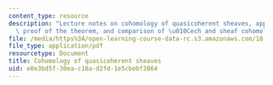 ```yaml
---
content_type: resource
description: "Lecture notes on cohomology of quasicoherent sheaves, applications,\
  \ proof of the theorem, and comparison of \u010Cech and sheaf cohomology."
file: /media/https%3A/open-learning-course-data-rc.s3.amazonaws.com/18-726-algebraic-geometry-spring-2009/e0e3bd5f30eac18ad2fd1e5cbebf2864_MIT18_726s09_lec18_sheafquasi.pdf
file_type: application/pdf
resourcetype: Document
title: Cohomology of quasicoherent sheaves
uid: e0e3bd5f-30ea-c18a-d2fd-1e5cbebf2864
---
```

